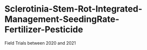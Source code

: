 # Sclerotinia-Stem-Rot-Integrated-Management-SeedingRate-Fertilizer-Pesticide
Field Trials between 2020 and 2021
